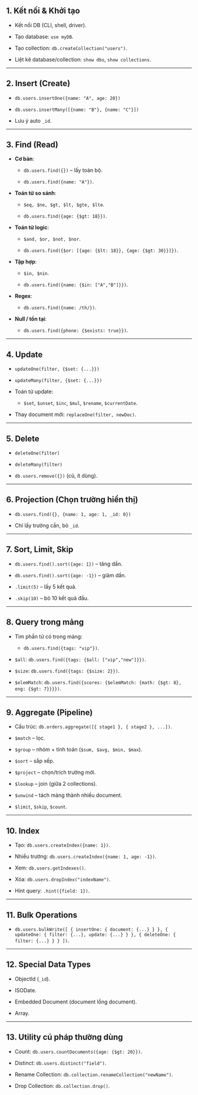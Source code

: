 ## **1. Kết nối & Khởi tạo**

- Kết nối DB (CLI, shell, driver).
    
- Tạo database: `use myDB`.
    
- Tạo collection: `db.createCollection("users")`.
    
- Liệt kê database/collection: `show dbs`, `show collections`.
    

---

## **2. Insert (Create)**

- `db.users.insertOne({name: "A", age: 20})`
    
- `db.users.insertMany([{name: "B"}, {name: "C"}])`
    
- Lưu ý auto `_id`.
    

---

## **3. Find (Read)**

- **Cơ bản**:
    
    - `db.users.find({})` – lấy toàn bộ.
        
    - `db.users.find({name: "A"})`.
        
- **Toán tử so sánh**:
    
    - `$eq, $ne, $gt, $lt, $gte, $lte`.
        
    - `db.users.find({age: {$gt: 18}})`.
        
- **Toán tử logic**:
    
    - `$and, $or, $not, $nor`.
        
    - `db.users.find({$or: [{age: {$lt: 18}}, {age: {$gt: 30}}]})`.
        
- **Tập hợp**:
    
    - `$in, $nin`.
        
    - `db.users.find({name: {$in: ["A","B"]}})`.
        
- **Regex**:
    
    - `db.users.find({name: /th/})`.
        
- **Null / tồn tại**:
    
    - `db.users.find({phone: {$exists: true}})`.
        

---

## **4. Update**

- `updateOne(filter, {$set: {...}})`
    
- `updateMany(filter, {$set: {...}})`
    
- Toán tử update:
    
    - `$set`, `$unset`, `$inc`, `$mul`, `$rename`, `$currentDate`.
        
- Thay document mới: `replaceOne(filter, newDoc)`.
    

---

## **5. Delete**

- `deleteOne(filter)`
    
- `deleteMany(filter)`
    
- `db.users.remove({})` (cũ, ít dùng).
    

---

## **6. Projection (Chọn trường hiển thị)**

- `db.users.find({}, {name: 1, age: 1, _id: 0})`
    
- Chỉ lấy trường cần, bỏ `_id`.
    

---

## **7. Sort, Limit, Skip**

- `db.users.find().sort({age: 1})` – tăng dần.
    
- `db.users.find().sort({age: -1})` – giảm dần.
    
- `.limit(5)` – lấy 5 kết quả.
    
- `.skip(10)` – bỏ 10 kết quả đầu.
    

---

## **8. Query trong mảng**

- Tìm phần tử có trong mảng:
    
    - `db.users.find({tags: "vip"})`.
        
- `$all`: `db.users.find({tags: {$all: ["vip","new"]}})`.
    
- `$size`: `db.users.find({tags: {$size: 2}})`.
    
- `$elemMatch`: `db.users.find({scores: {$elemMatch: {math: {$gt: 8}, eng: {$gt: 7}}}})`.
    

---

## **9. Aggregate (Pipeline)**

- Cấu trúc: `db.orders.aggregate([{ stage1 }, { stage2 }, ...])`.
    
- `$match` – lọc.
    
- `$group` – nhóm + tính toán (`$sum, $avg, $min, $max`).
    
- `$sort` – sắp xếp.
    
- `$project` – chọn/trích trường mới.
    
- `$lookup` – join (giữa 2 collections).
    
- `$unwind` – tách mảng thành nhiều document.
    
- `$limit`, `$skip`, `$count`.
    

---

## **10. Index**

- Tạo: `db.users.createIndex({name: 1})`.
    
- Nhiều trường: `db.users.createIndex({name: 1, age: -1})`.
    
- Xem: `db.users.getIndexes()`.
    
- Xóa: `db.users.dropIndex("indexName")`.
    
- Hint query: `.hint({field: 1})`.
    

---

## **11. Bulk Operations**

- `db.users.bulkWrite([ { insertOne: { document: {...} } }, { updateOne: { filter: {...}, update: {...} } }, { deleteOne: { filter: {...} } } ])`.
    

---

## **12. Special Data Types**

- ObjectId (`_id`).
    
- ISODate.
    
- Embedded Document (document lồng document).
    
- Array.
    

---

## **13. Utility cú pháp thường dùng**

- Count: `db.users.countDocuments({age: {$gt: 20}})`.
    
- Distinct: `db.users.distinct("field")`.
    
- Rename Collection: `db.collection.renameCollection("newName")`.
    
- Drop Collection: `db.collection.drop()`.
    
